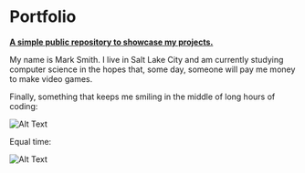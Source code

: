 # Portfolio
<head>
<style>
under
{
  text-decoration: underline;
}
</style>
</head>
<p><strong><under>A simple public repository to showcase my projects.</strong></under></p>

<p>My name is Mark Smith.  I live in Salt Lake City and am currently studying computer science in the hopes that, some day, someone will pay me money to make video games.  </p>

<!-- add link to resume -->

<!-- add link to kitty quest -->

<!-- add link to Malloc Circles -->

<!-- add information about chromata -->

Finally, something that keeps me smiling in the middle of long hours of coding:
<p></p>
<img src="https://camo.githubusercontent.com/18efa8e1dcced745ef1526da5be18d5e4138268f/687474703a2f2f692e696d6775722e636f6d2f63786566464f592e6a70673b" alt="Alt Text" data-canonical-src="http://i.imgur.com/cxefFOY.jpg;" style="max-width:100%;">
<p>Equal time:</p>
<img src="https://camo.githubusercontent.com/70771690165dcdbac1fc9d5f32dd699d2780fb89/687474703a2f2f692e696d6775722e636f6d2f4e4c39694452582e6a70673b" alt="Alt Text" data-canonical-src="http://i.imgur.com/NL9iDRX.jpg;" style="max-width:100%;">
<p></p>
